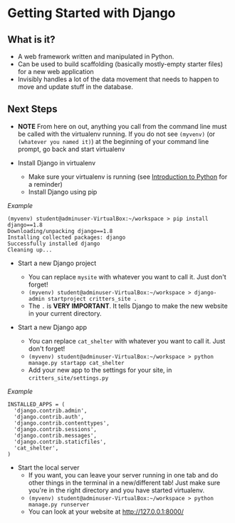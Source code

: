 # Getting Started with Django #

## What is it? ##

- A web framework written and manipulated in Python.
- Can be used to build scaffolding (basically mostly-empty starter files) for a new web application
- Invisibly handles a lot of the data movement that needs to happen to move and update stuff in the database.

## Next Steps ##

- **NOTE** From here on out, anything you call from the command line must be called with the virtualenv running.  If you do not see `(myvenv)` (or `(whatever you named it)`) at the beginning of your command line prompt, go back and start virtualenv

- Install Django in virtualenv
  - Make sure your virtualenv is running (see [Introduction to Python](python_introduction/README.md) for a reminder)
  - Install Django using pip

*Example*

    (myvenv) student@adminuser-VirtualBox:~/workspace > pip install django==1.8
    Downloading/unpacking django==1.8
    Installing collected packages: django
    Successfully installed django
    Cleaning up...

- Start a new Django project
  - You can replace `mysite` with whatever you want to call it.  Just don't forget!
  - `(myvenv) student@adminuser-VirtualBox:~/workspace > django-admin startproject critters_site .`
  - The `.` is **VERY IMPORTANT**.  It tells Django to make the new website in your current directory.

- Start a new Django app
  - You can replace `cat_shelter` with whatever you want to call it.  Just don't forget!
  - `(myvenv) student@adminuser-VirtualBox:~/workspace > python manage.py startapp cat_shelter`
  - Add your new app to the settings for your site, in `critters_site/settings.py`
  
*Example*

    INSTALLED_APPS = (
      'django.contrib.admin',
      'django.contrib.auth',
      'django.contrib.contenttypes',
      'django.contrib.sessions',
      'django.contrib.messages',
      'django.contrib.staticfiles',
      'cat_shelter',
    )

- Start the local server 
  - If you want, you can leave your server running in one tab and do other things in the terminal in a new/different tab!  Just make sure you're in the right directory and you have started virtualenv.
  - `(myvenv) student@adminuser-VirtualBox:~/workspace > python manage.py runserver`
  - You can look at your website at http://127.0.0.1:8000/
